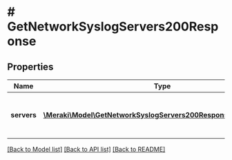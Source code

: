 # # GetNetworkSyslogServers200Response

## Properties

Name | Type | Description | Notes
------------ | ------------- | ------------- | -------------
**servers** | [**\Meraki\Model\GetNetworkSyslogServers200ResponseServersInner[]**](GetNetworkSyslogServers200ResponseServersInner.md) | List of the syslog servers for this network | [optional]

[[Back to Model list]](../../README.md#models) [[Back to API list]](../../README.md#endpoints) [[Back to README]](../../README.md)
